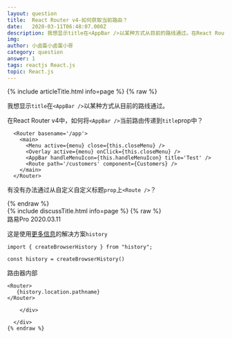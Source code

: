 ```yaml
---
layout: question
title:  React Router v4-如何获取当前路由？
date:   2020-03-11T06:48:07.000Z
description: 我想显示title在<AppBar />以某种方式从目前的路线通过。在React Router v4中，如何将<AppBar />当前路由传递到tit...
img: 
author: 小卤蛋小卤蛋小哥
category: question
answer: 1
tags: reactjs React.js
topic: React.js
---
```

<div class="article-root">
  <div class="article">
    {% include articleTitle.html info=page %}
    {% raw %}
    <div class="article-content"><p><font style="vertical-align: inherit;"><font style="vertical-align: inherit;">我想显示</font></font><code>title</code><font style="vertical-align: inherit;"><font style="vertical-align: inherit;">在</font></font><code>&lt;AppBar /&gt;</code><font style="vertical-align: inherit;"><font style="vertical-align: inherit;">以某种方式从目前的路线通过。</font></font></p>

<p><font style="vertical-align: inherit;"><font style="vertical-align: inherit;">在React Router v4中，如何将</font></font><code>&lt;AppBar /&gt;</code><font style="vertical-align: inherit;"><font style="vertical-align: inherit;">当前路由传递到</font></font><code>title</code><font style="vertical-align: inherit;"><font style="vertical-align: inherit;">prop中？</font></font></p>

<pre><code>  &lt;Router basename='/app'&gt;<font></font>
    &lt;main&gt;<font></font>
      &lt;Menu active={menu} close={this.closeMenu} /&gt;<font></font>
      &lt;Overlay active={menu} onClick={this.closeMenu} /&gt;<font></font>
      &lt;AppBar handleMenuIcon={this.handleMenuIcon} title='Test' /&gt;<font></font>
      &lt;Route path='/customers' component={Customers} /&gt;<font></font>
    &lt;/main&gt;<font></font>
  &lt;/Router&gt;<font></font>
</code></pre>

<p><font style="vertical-align: inherit;"><font style="vertical-align: inherit;">有没有办法通过从自定义自定义标题</font></font><code>prop</code><font style="vertical-align: inherit;"><font style="vertical-align: inherit;">上</font></font><code>&lt;Route /&gt;</code><font style="vertical-align: inherit;"><font style="vertical-align: inherit;">？</font></font></p></div>
    {% endraw %}
  </div>

  <div class="discuss-wrapper">
    {% include discussTitle.html info=page %}
    {% raw %}
    <div class="discuss-item">
        <div class="discuss-parent">
          <div class="discuss-meta">
            <span class="discuss-user">路易Pro</span>
            <span class="discuss-time">2020.03.11</span>
          </div>
          <div class="discuss-comment"><p><font style="vertical-align: inherit;"><font style="vertical-align: inherit;">这是使用</font><a href="https://github.com/ReactTraining/react-router/blob/master/packages/react-router/docs/api/history.md" rel="noreferrer"><font style="vertical-align: inherit;">更多信息</font></a><font style="vertical-align: inherit;">的解决方案</font></font><code>history</code> <a href="https://github.com/ReactTraining/react-router/blob/master/packages/react-router/docs/api/history.md" rel="noreferrer"><font style="vertical-align: inherit;"></font></a></p>

<pre><code>import { createBrowserHistory } from "history";<font></font>
<font></font>
const history = createBrowserHistory()<font></font>
</code></pre>

<p><font style="vertical-align: inherit;"><font style="vertical-align: inherit;">路由器内部</font></font></p>

<pre><code>&lt;Router&gt;<font></font>
   {history.location.pathname}<font></font>
&lt;/Router&gt;<font></font>
</code></pre></div>
        </div>
        
      </div>
    {% endraw %}
  </div>
<div>
